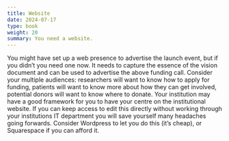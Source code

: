 ```yaml
---
title: Website
date: 2024-07-17
type: book
weight: 20
summary: You need a website.
---
```


You might have set up a web presence to advertise the launch event, but if you didn’t you need one now. It needs to capture the essence of the vision document and can be used to advertise the above funding call. Consider your multiple audiences: researchers will want to know how to apply for funding, patients will want to know more about how they can get involved, potential donors will want to know where to donate. Your institution may have a good framework for you to have your centre on the institutional website. If you can keep access to edit this directly without working through your institutions IT department you will save yourself many headaches going forwards. Consider Wordpress to let you do this (it’s cheap), or Squarespace if you can afford it. 
